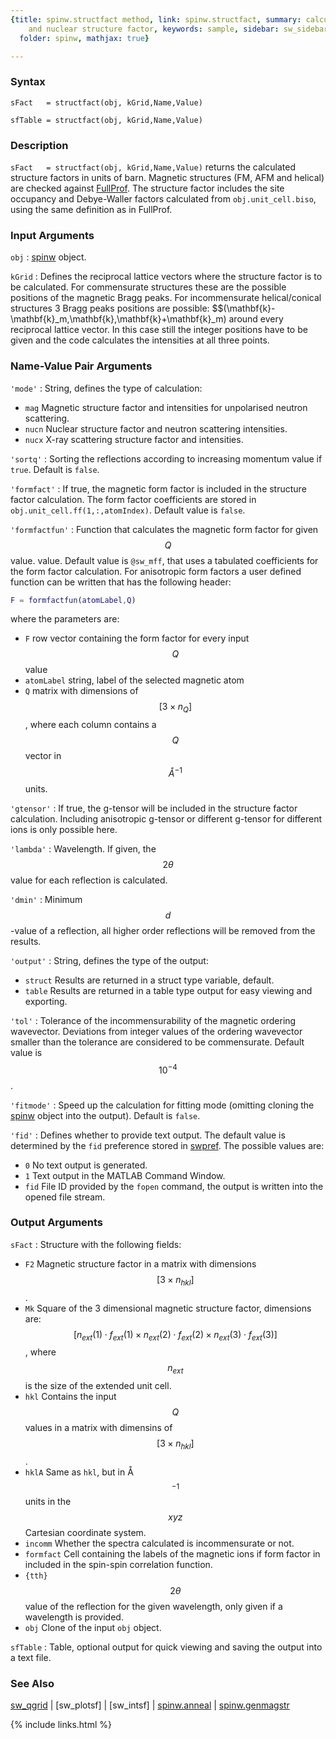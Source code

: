 ```yaml
---
{title: spinw.structfact method, link: spinw.structfact, summary: calculates magnetic
    and nuclear structure factor, keywords: sample, sidebar: sw_sidebar, permalink: spinw_structfact,
  folder: spinw, mathjax: true}

---
```

  
### Syntax
  
`sFact   = structfact(obj, kGrid,Name,Value)`
 
`sfTable = structfact(obj, kGrid,Name,Value)`
 
### Description
  
`sFact   = structfact(obj, kGrid,Name,Value)` returns the calculated
structure factors in units of barn. Magnetic structures (FM, AFM and
helical) are checked against
[FullProf](https://www.ill.eu/sites/fullprof/). The structure factor
includes the site occupancy and Debye-Waller factors calculated from
`obj.unit_cell.biso`, using the same definition as in FullProf.
  
### Input Arguments
  
`obj`
: [spinw](spinw) object.
  
`kGrid`
: Defines the reciprocal lattice vectors where the structure
     factor is to be calculated. For commensurate structures these
     are the possible positions of the magnetic Bragg peaks. For
     incommensurate helical/conical structures 3 Bragg peaks
     positions are possible: $$(\mathbf{k}-\mathbf{k}_m,\mathbf{k},\mathbf{k}+\mathbf{k}_m) around every reciprocal
     lattice vector. In this case still the integer positions have
     to be given and the code calculates the intensities at all
     three points.
  
### Name-Value Pair Arguments
  
`'mode'`
: String, defines the type of calculation:
  * `mag`     Magnetic structure factor and intensities for
              unpolarised neutron scattering.
  * `nucn`    Nuclear structure factor and neutron scattering
              intensities.
  * `nucx`    X-ray scattering structure factor and
              intensities.
  
`'sortq'`
: Sorting the reflections according to increasing momentum
  value if `true`. Default is `false`.
  
`'formfact'`
: If true, the magnetic form factor is included in the structure factor
  calculation. The form factor coefficients are stored in
  `obj.unit_cell.ff(1,:,atomIndex)`. Default value is `false`.
 
`'formfactfun'`
: Function that calculates the magnetic form factor for given $$Q$$ value.
  value. Default value is `@sw_mff`, that uses a tabulated coefficients
  for the form factor calculation. For anisotropic form factors a user
  defined function can be written that has the following header:
  ```matlab
  F = formfactfun(atomLabel,Q)
  ```
  where the parameters are:
  * `F`           row vector containing the form factor for every input 
                  $$Q$$ value
  * `atomLabel`   string, label of the selected magnetic atom
  * `Q`           matrix with dimensions of $$[3\times n_Q]$$, where each
                  column contains a $$Q$$ vector in $$Å^{-1}$$ units.
 
`'gtensor'`
: If true, the g-tensor will be included in the structure factor
  calculation. Including anisotropic g-tensor or different
  g-tensor for different ions is only possible here.
 
`'lambda'`
: Wavelength. If given, the $$2\theta$$ value for each reflection
  is calculated.
  
`'dmin'`
: Minimum $$d$$-value of a reflection, all higher order
  reflections will be removed from the results.
  
`'output'`
: String, defines the type of the output:
  * `struct`  Results are returned in a struct type variable,
              default.
  * `table`   Results are returned in a table type output for
              easy viewing and exporting.
  
`'tol'`
: Tolerance of the incommensurability of the magnetic
  ordering wavevector. Deviations from integer values of the
  ordering wavevector smaller than the tolerance are considered
  to be commensurate. Default value is $$10^{-4}$$.
  
`'fitmode'`
: Speed up the calculation for fitting mode (omitting
  cloning the [spinw](spinw) object into the output). Default is `false`.
  
`'fid'`
: Defines whether to provide text output. The default value is determined
  by the `fid` preference stored in [swpref](swpref). The possible values are:
  * `0`   No text output is generated.
  * `1`   Text output in the MATLAB Command Window.
  * `fid` File ID provided by the `fopen` command, the output is written
          into the opened file stream.
 
### Output Arguments
  
`sFact`
: Structure with the following fields:
   * `F2`     Magnetic structure factor in a matrix with dimensions
              $$[3\times n_{hkl}]$$.
   * `Mk`     Square of the 3 dimensional magnetic structure factor,
              dimensions are:
              $$[n_{ext}(1)\cdot f_{ext}(1)\times n_{ext}(2)\cdot f_{ext}(2)\times n_{ext}(3)\cdot f_{ext}(3)]$$,
              where $$n_{ext}$$ is the size of the extended unit cell.
   * `hkl`    Contains the input $$Q$$ values in a matrix with dimensins of $$[3\times n_{hkl}]$$.
   * `hklA`   Same as `hkl`, but in Å$$^{-1}$$ units in the
              $$xyz$$ Cartesian coordinate system.
   * `incomm` Whether the spectra calculated is incommensurate or not.
   * `formfact` Cell containing the labels of the magnetic ions if form
              factor in included in the spin-spin correlation function.
   * `{tth}`  $$2\theta$$ value of the reflection for the given wavelength,
              only given if a wavelength is provided.
   * `obj`    Clone of the input `obj` object.
 
`sfTable`
: Table, optional output for quick viewing and saving the output into a
  text file.
  
### See Also
  
[sw_qgrid](sw_qgrid) \| [sw_plotsf] \| [sw_intsf] \| [spinw.anneal](spinw_anneal) \| [spinw.genmagstr](spinw_genmagstr)
 

{% include links.html %}
